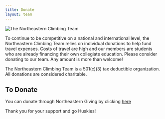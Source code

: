 ```yaml
---
title: Donate
layout: team
---
```

![The Northeastern Climbing Team](/images/team_photo_3.jpg)

To continue to be competitive on a national and international level, the Northeastern Climbing Team relies on individual donations to help fund travel expenses. Costs of travel are high and our members are students who are already financing their own collegiate education. Please consider donating to our team. Any amount is more than welcome!

The Northeastern Climbing Team is a 501(c)(3) tax deductible organization. All donations are considered charitable.

## To Donate

You can donate through Northeastern Giving by clicking [here](https://giving.northeastern.edu/live/profiles/116-club-rock-climbing)

Thank you for your support and go Huskies!
